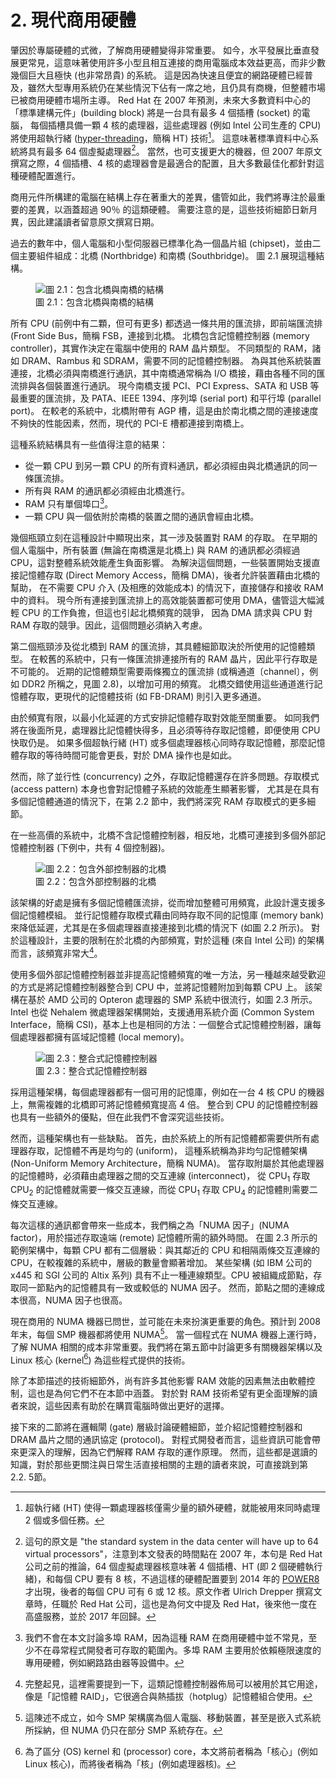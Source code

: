 # 2. 現代商用硬體

肇因於專屬硬體的式微，了解商用硬體變得非常重要。
如今，水平發展比垂直發展更常見，這意味著使用許多小型且相互連接的商用電腦成本效益更高，而非少數幾個巨大且極快 (也非常昂貴) 的系統。
這是因為快速且便宜的網路硬體已經普及，雖然大型專用系統仍在某些情況下佔有一席之地，且仍具有商機，但整體市場已被商用硬體市場所主導。
Red Hat 在 2007 年預測，未來大多數資料中心的「標準建構元件」(building block) 將是一台具有最多 4 個插槽 (socket) 的電腦，
每個插槽具備一顆 4 核的處理器，這些處理器 (例如 Intel 公司生產的 CPU) 將使用超執行緒 ([hyper-threading](https://en.wikipedia.org/wiki/Hyper-threading)，簡稱 HT) 技術[^2]。
這意味著標準資料中心系統將具有最多 64 個虛擬處理器[^譯註1]。
當然，也可支援更大的機器，但 2007 年原文撰寫之際，4 個插槽、4 核的處理器會是最適合的配置，且大多數最佳化都針對這種硬體配置進行。

商用元件所構建的電腦在結構上存在著重大的差異，儘管如此，我們將專注於最重要的差異，以涵蓋超過 90％ 的這類硬體。
需要注意的是，這些技術細節日新月異，因此建議讀者留意原文撰寫日期。

過去的數年中，個人電腦和小型伺服器已標準化為一個晶片組 (chipset)，並由二個主要組件組成：北橋 (Northbridge) 和南橋 (Southbridge)。
圖 2.1 展現這種結構。

<figure>
  <img src="./assets/figure-2.1.png" alt="圖 2.1：包含北橋與南橋的結構">
  <figcaption>圖 2.1：包含北橋與南橋的結構</figcaption>
</figure>

所有 CPU (前例中有二顆，但可有更多) 都透過一條共用的匯流排，即前端匯流排 (Front Side Bus，簡稱 FSB，連接到北橋。
北橋包含記憶體控制器 (memory controller)，其實作決定在電腦中使用的 RAM 晶片類型。
不同類型的 RAM，諸如 DRAM、Rambus 和 SDRAM，需要不同的記憶體控制器。
為與其他系統裝置連接，北橋必須與南橋進行通訊，其中南橋通常稱為 I/O 橋接，藉由各種不同的匯流排與各個裝置進行通訊。
現今南橋支援 PCI、PCI Express、SATA 和 USB 等最重要的匯流排，及 PATA、IEEE 1394、序列埠 (serial port) 和平行埠 (parallel port)。
在較老的系統中，北橋附帶有 AGP 槽，這是由於南北橋之間的連接速度不夠快的性能因素，然而，現代的 PCI-E 槽都連接到南橋上。

這種系統結構具有一些值得注意的結果：
* 從一顆 CPU 到另一顆 CPU 的所有資料通訊，都必須經由與北橋通訊的同一條匯流排。
* 所有與 RAM 的通訊都必須經由北橋進行。
* RAM 只有單個埠口[^3]。
* 一顆 CPU 與一個依附於南橋的裝置之間的通訊會經由北橋。

幾個瓶頸立刻在這種設計中顯現出來，其一涉及裝置對 RAM 的存取。
在早期的個人電腦中，所有裝置 (無論在南橋還是北橋上) 與 RAM 的通訊都必須經過 CPU，這對整體系統效能產生負面影響。
為解決這個問題，一些裝置開始支援直接記憶體存取 (Direct Memory Access，簡稱 DMA)，後者允許裝置藉由北橋的幫助，
在不需要 CPU 介入 (及相應的效能成本) 的情況下，直接儲存和接收 RAM 中的資料。
現今所有連接到匯流排上的高效能裝置都可使用 DMA，儘管這大幅減輕 CPU 的工作負擔，但這也引起北橋頻寬的競爭，
因為 DMA 請求與 CPU 對 RAM 存取的競爭。因此，這個問題必須納入考慮。

第二個瓶頸涉及從北橋到 RAM 的匯流排，其具體細節取決於所使用的記憶體類型。
在較舊的系統中，只有一條匯流排連接所有的 RAM 晶片，因此平行存取是不可能的。
近期的記憶體類型需要兩條獨立的匯流排 (或稱通道〔channel〕，例如 DDR2 所稱之，見圖 2.8)，以增加可用的頻寬。
北橋交錯使用這些通道進行記憶體存取，更現代的記憶體技術 (如 FB-DRAM) 則引入更多通道。

由於頻寬有限，以最小化延遲的方式安排記憶體存取對效能至關重要。
如同我們將在後面所見，處理器比記憶體快得多，且必須等待存取記憶體，即便使用 CPU 快取仍是。
如果多個超執行緒 (HT) 或多個處理器核心同時存取記憶體，那麼記憶體存取的等待時間可能會更長，對於 DMA 操作也是如此。

然而，除了並行性 (concurrency) 之外，存取記憶體還存在許多問題。存取模式 (access pattern) 本身也會對記憶體子系統的效能產生顯著影響，
尤其是在具有多個記憶體通道的情況下，在第 2.2 節中，我們將深究 RAM 存取模式的更多細節。

在一些高價的系統中，北橋不含記憶體控制器，相反地，北橋可連接到多個外部記憶體控制器 (下例中，共有 4 個控制器)。

<figure>
  <img src="./assets/figure-2.2.png" alt="圖 2.2：包含外部控制器的北橋">
  <figcaption>圖 2.2：包含外部控制器的北橋</figcaption>
</figure>

該架構的好處是擁有多個記憶體匯流排，從而增加整體可用頻寬，此設計還支援多個記憶體模組。
並行記憶體存取模式藉由同時存取不同的記憶庫 (memory bank) 來降低延遲，尤其是在多個處理器直接連接到北橋的情況下 (如圖 2.2 所示)。
對於這種設計，主要的限制在於北橋的內部頻寬，對於這種 (來自 Intel 公司) 的架構而言，該頻寬非常大[^4]。

使用多個外部記憶體控制器並非提高記憶體頻寬的唯一方法，另一種越來越受歡迎的方式是將記憶體控制器整合到 CPU 中，並將記憶體附加到每顆 CPU 上。
該架構在基於 AMD 公司的 Opteron 處理器的 SMP 系統中很流行，如圖 2.3 所示。
Intel 也從 Nehalem 微處理器架構開始，支援通用系統介面 (Common System Interface，簡稱 CSI)，基本上也是相同的方法：一個整合式記憶體控制器，讓每個處理器都擁有區域記憶體 (local memory)。

<figure>
  <img src="./assets/figure-2.3.png" alt="圖 2.3：整合式記憶體控制器">
  <figcaption>圖 2.3：整合式記憶體控制器</figcaption>
</figure>

採用這種架構，每個處理器都有一個可用的記憶庫，例如在一台 4 核 CPU 的機器上，無需複雜的北橋即可將記憶體頻寬提高 4 倍。
整合到 CPU 的記憶體控制器也具有一些額外的優點，但在此我們不會深究這些技術。

然而，這種架構也有一些缺點。
首先，由於系統上的所有記憶體都需要供所有處理器存取，記憶體不再是均勻的 (uniform)，
這種系統稱為非均勻記憶體架構 (Non-Uniform Memory Architecture，簡稱 NUMA)。
當存取附屬於其他處理器的記憶體時，必須藉由處理器之間的交互連線 (interconnect)，
從 CPU<sub>1</sub> 存取 CPU<sub>2</sub> 的記憶體就需要一條交互連線，而從 CPU<sub>1</sub> 存取 CPU<sub>4</sub> 的記憶體則需要二條交互連線。

每次這樣的通訊都會帶來一些成本，我們稱之為「NUMA 因子」(NUMA factor)，用於描述存取遠端 (remote) 記憶體所需的額外時間。
在圖 2.3 所示的範例架構中，每顆 CPU 都有二個層級：與其鄰近的 CPU 和相隔兩條交互連線的 CPU，在較複雜的系統中，層級的數量會顯著增加。
某些架構 (如 IBM 公司的 x445 和 SGI 公司的 Altix 系列) 具有不止一種連線類型。CPU 被組織成節點，存取同一節點內的記憶體具有一致或較低的 NUMA 因子。
然而，節點之間的連線成本很高，NUMA 因子也很高。

現在商用的 NUMA 機器已問世，並可能在未來扮演更重要的角色。預計到 2008 年末，每個 SMP 機器都將使用 NUMA[^譯註2]。
當一個程式在 NUMA 機器上運行時，了解 NUMA 相關的成本非常重要。我們將在第五節中討論更多有關機器架構以及 Linux 核心 (kernel[^譯註3]) 為這些程式提供的技術。

除了本節描述的技術細節外，尚有許多其他影響 RAM 效能的因素無法由軟體控制，這也是為何它們不在本節中涵蓋。
對於對 RAM 技術希望有更全面理解的讀者來說，這些因素有助於在購買電腦時做出更好的選擇。

接下來的二節將在邏輯閘 (gate) 層級討論硬體細節，並介紹記憶體控制器和 DRAM 晶片之間的通訊協定 (protocol)。
對程式開發者而言，這些資訊可能會帶來更深入的理解，因為它們解釋 RAM 存取的運作原理。
然而，這些都是選讀的知識，對於那些更關注與日常生活直接相關的主題的讀者來說，可直接跳到第 2.2. 5節。

[^2]: 超執行緒 (HT) 使得一顆處理器核僅需少量的額外硬體，就能被用來同時處理 2 個或多個任務。
[^3]: 我們不會在本文討論多埠 RAM，因為這種 RAM 在商用硬體中並不常見，至少不在尋常程式開發者可存取的範圍內。多埠 RAM 主要用於依賴極限速度的專用硬體，例如網路路由器等設備中。
[^4]: 完整起見，這裡需要提到一下，這類記憶體控制器佈局可以被用於其它用途，像是「記憶體 RAID」，它很適合與熱插拔（hotplug）記憶體組合使用。
[^譯註1]: 這句的原文是 "the standard system in the data center will have up to 64 virtual processors"，注意到本文發表的時間點在 2007 年，本句是 Red Hat 公司之前的推論，64 個虛擬處理器核意味著 4 個插槽、HT (即 2 個硬體執行緒)，和每個 CPU 要有 8 核，不過這樣的硬體配置要到 2014 年的 [POWER8](https://en.wikipedia.org/wiki/POWER8) 才出現，後者的每個 CPU 可有 6 或 12 核。原文作者 Ulrich Drepper 撰寫文章時，任職於 Red Hat 公司，這也是為何文中提及 Red Hat，後來他一度在高盛服務，並於 2017 年回歸。
[^譯註2]: 這陳述不成立，如今 SMP 架構廣為個人電腦、移動裝置，甚至是嵌入式系統所採納，但 NUMA 仍只在部分 SMP 系統存在。
[^譯註3]: 為了區分 (OS) kernel 和 (processor) core，本文將前者稱為「核心」(例如 Linux 核心)，而將後者稱為「核」(例如處理器核)。
